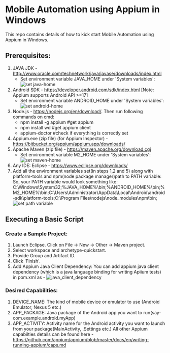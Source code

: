 # Mobile Automation using Appium in Windows
This repo contains details of how to kick start Mobile Automation using Appium in Windows.

## Prerequisites:
1. JAVA JDK - http://www.oracle.com/technetwork/java/javase/downloads/index.html
    * Set environment variable JAVA_HOME under 'System variables': ![set java-home](https://cloud.githubusercontent.com/assets/5630557/11218999/05bae080-8d7e-11e5-8994-cdfb10b21149.PNG)
2. Android SDK - https://developer.android.com/sdk/index.html [Note: Appium supports Android API >=17]
     * Set environment variable ANDROID_HOME under 'System variables': ![set android-home](https://cloud.githubusercontent.com/assets/5630557/11219003/0865b774-8d7e-11e5-8a80-cd623ef7983f.PNG)
3. Node.js - https://nodejs.org/en/download/. Then run following commands on cmd:
    * npm install -g appium      #get appium
    * npm install wd    #get appium client
    * appium-doctor     #check if everything is correctly set
4. Appium.exe (zip file) (for Appium Inspector) - https://bitbucket.org/appium/appium.app/downloads/
5. Apache Maven (zip file) - https://maven.apache.org/download.cgi
     * Set environment variable M2_HOME under 'System variables': ![set maven-home](https://cloud.githubusercontent.com/assets/5630557/11219006/0a353890-8d7e-11e5-8172-201b86314250.PNG)
6. Any IDE: Eclipse - https://www.eclipse.org/downloads/
7. Add all the environment variables set(in steps 1,2 and 5) along with platform-tools and npm(node package manager)path to PATH variable:
So, your PATH variable would look something like:
C:\Windows\System32;%JAVA_HOME%\bin;%ANDROID_HOME%\bin;%M2_HOME%\bin;C:\Users\Administrator\AppData\Local\Android\android-sdk\platform-tools;C:\Program Files\nodejs\node_modules\npm\bin;
![set path variable](https://cloud.githubusercontent.com/assets/5630557/11219010/0dfa59ce-8d7e-11e5-9c01-78f230b25126.PNG)


## Executing a Basic Script 
### Create a Sample Project:
1. Launch Eclipse. Click on File -> New -> Other -> Maven project.
2. Select workspace and archetype-quickstart.
3. Provide Group and Artifact ID.
4. Click 'Finish'.
5. Add Appium Java Client Dependency: You can add appium java client dependency (which is a java language binding for writing Apiium tests) in pom.xml as - ![java_client_dependency](https://cloud.githubusercontent.com/assets/5630557/11219634/78a02a44-8d81-11e5-893b-59c7abd59554.PNG)

### Desired Capabilities: 
1. DEVICE_NAME: The kind of mobile device or emulator to use (Android Emulator, Nexus 5 etc.)
2. APP_PACKAGE: Java package of the Android app you want to run(say- com.example.android.myApp)
3. APP_ACTIVITY: Activity name for the Android activity you want to launch from your package(MainActivity, .Settings etc.)
All other Appium capabilties details can be found here - https://github.com/appium/appium/blob/master/docs/en/writing-running-appium/caps.md



